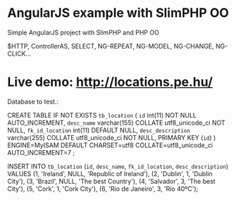 # AngularJS example with SlimPHP OO

Simple AngularJS project with SlimPHP and PHP OO

$HTTP, ControllerAS, SELECT, NG-REPEAT, NG-MODEL, NG-CHANGE, NG-CLICK...

# Live demo: http://locations.pe.hu/

Database to test.:

CREATE TABLE IF NOT EXISTS `tb_location` (
  `id` int(11) NOT NULL AUTO_INCREMENT,
  `desc_name` varchar(155) COLLATE utf8_unicode_ci NOT NULL,
  `fk_id_location` int(11) DEFAULT NULL,
  `desc_description` varchar(255) COLLATE utf8_unicode_ci NOT NULL,
  PRIMARY KEY (`id`)
) ENGINE=MyISAM  DEFAULT CHARSET=utf8 COLLATE=utf8_unicode_ci AUTO_INCREMENT=7 ;

INSERT INTO `tb_location` (`id`, `desc_name`, `fk_id_location`, `desc_description`) VALUES
(1, 'Ireland', NULL, 'Republic of Ireland'),
(2, 'Dublin', 1, 'Dublin City'),
(3, 'Brazil', NULL, 'The best Country'),
(4, 'Salvador', 3, 'The best City'),
(5, 'Cork', 1, 'Cork City'),
(6, 'Rio de Janeiro', 3, 'Rio 40ºC');
